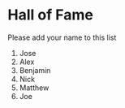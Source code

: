 # Hall of Fame
Please add your name to this list

1. Jose
2. Alex
3. Benjamin
4. Nick
5. Matthew
6. Joe

